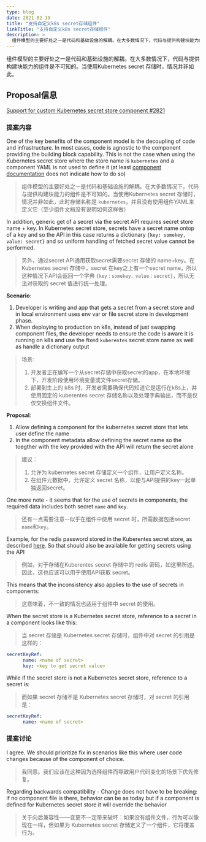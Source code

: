 ```yaml
---
type: blog
date: 2021-02-19
title: "支持自定义k8s secret存储组件"
linkTitle: "支持自定义k8s secret存储组件"
description: >
  组件模型的主要好处之一是代码和基础设施的解耦。在大多数情况下，代码与提供构建块能力的组件是不可知的。当使用Kubernetes secret 存储时，情况并非如此
---
```


组件模型的主要好处之一是代码和基础设施的解耦。在大多数情况下，代码与提供构建块能力的组件是不可知的。当使用Kubernetes secret 存储时，情况并非如此。

## Proposal信息

[Support for custom Kubernetes secret store component #2821](https://github.com/dapr/dapr/issues/2821)

### 提案内容

One of the key benefits of the component model is the decoupling of code and infrastructure. In most cases, code is agnostic to the component providing the building block capability. This is not the case when using the Kubernetes secret store where the store name is `kubernetes` and a component YAML is not used to define it (at least [component documentation](https://docs.dapr.io/operations/components/setup-secret-store/supported-secret-stores/kubernetes-secret-store/) does not indicate how to do so)

> 组件模型的主要好处之一是代码和基础设施的解耦。在大多数情况下，代码与提供构建块能力的组件是不可知的。当使用Kubernetes secret 存储时，情况并非如此，此时存储名称是 `kubernetes`，并且没有使用组件YAML来定义它（至少组件文档没有说明如何这样做）
>

In addition, generic get of a secret via the secret API requires secret store name + key. In Kubernetes secret store, secrets have a secret name ontop of a key and so the API in this case returns a dictionary `{key: somekey, value: secret}` and so uniform handling of fetched secret value cannot be performed.

> 另外，通过secret API通用获取secret需要secret 存储的 name+key。在 Kubernetes secret 存储中，secret 在key之上有一个secret name，所以这种情况下API会返回一个字典 `{key：somekey，value：secret}`，所以无法对获取的 secret 值进行统一处理。

**Scenario**:

1. Developer is writing and app that gets a secret from a secret store and in local environment uses env var or file secret store in development phase.
2. When deploying to production on k8s, instead of just swapping component files, the developer needs to ensure the code is aware it is running on k8s and use the fixed `kuberentes` secret store name as well as handle a dictionary output

> 场景: 
>
> 1. 开发者正在编写一个从secret存储中获取secret的app，在本地环境下，开发阶段使用环境变量或文件secret存储。
> 2. 部署到生上的 k8s 时，开发者需要确保代码知道它是运行在k8s上，并使用固定的 kuberentes secret 存储名称以及处理字典输出，而不是仅仅交换组件文件。

**Proposal**:

1. Allow defining a component for the kubernetes secret store that lets user define the name
2. In the component metadata allow defining the secret name so the toegther with the key provided with the API will return the secret alone

> 建议：
>
> 1. 允许为 kubernetes secret 存储定义一个组件，让用户定义名称。
> 2. 在组件元数据中，允许定义 secret 名称，以便与API提供的key一起单独返回secret。

One more note - it seems that for the use of secrets in components, the required data includes both secret `name` and `key`.

> 还有一点需要注意--似乎在组件中使用 secret 时，所需数据包括secret `name`和`key`。

Example, for the redis password stored in the Kuberentes secret store, as described [here](https://docs.dapr.io/operations/components/component-secrets/#referencing-a-kubernetes-secret). So that should also be available for getting secrets using the API

> 例如，对于存储在Kuberentes secret 存储中的 redis 密码，如这里所述。因此，这也应该可以用于使用API获取 secret。

This means that the inconsistency also applies to the use of secrets in components:

> 这意味着，不一致的情况也适用于组件中 secret 的使用。

When the secret store is a Kubernetes secret store, reference to a secret in a component looks like this:

> 当 secret 存储是 Kubernetes secret 存储时，组件中对 secret 的引用是这样的：

```yaml
secretKeyRef:
      name: <name of secret>
      key: <key to get secret value>
```

While if the secret store is not a Kubernetes secret store, reference to a secret is:

> 而如果 secret 存储不是 Kubernetes secret 存储时，对 secret 的引用是：

```yaml
secretKeyRef:
      name: <name of secret>
```

### 提案讨论

I agree. We should prioritize fix in scenarios like this where user code changes because of the component of choice.

> 我同意。我们应该在这种因为选择组件而导致用户代码变化的场景下优先修复。

Regarding backwards compatibility - Change does not have to be breaking: if no component file is there, behavior can be as today but if a component is defined for Kubernetes secret store it will override the behavior

> 关于向后兼容性——变更不一定带来破坏：如果没有组件文件，行为可以像现在一样，但如果为 Kubernetes secret 存储定义了一个组件，它将覆盖行为。

